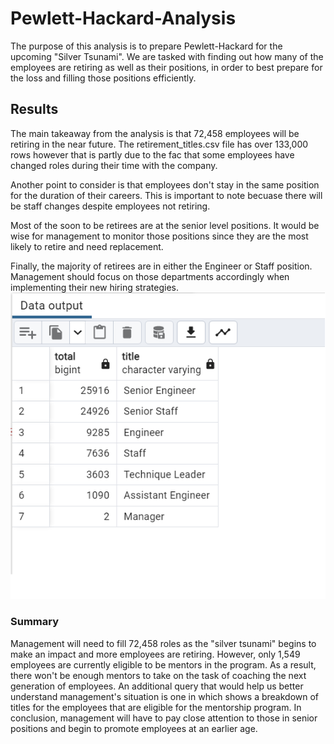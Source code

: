 # Pewlett-Hackard-Analysis
The purpose of this analysis is to prepare Pewlett-Hackard for the upcoming "Silver Tsunami". We are tasked with finding out how many of the employees are retiring as well as their positions, in order to best prepare for the loss and filling those positions efficiently.

## Results
The main takeaway from the analysis is that 72,458 employees will be retiring in the near future. The retirement_titles.csv file has over 133,000 rows however that is partly due to the fac that some employees have changed roles during their time with the company.

Another point to consider is that employees don't stay in the same position for the duration of their careers. This is important to note becuase there will be staff changes despite employees not retiring.

Most of the soon to be retirees are at the senior level positions. It would be wise for management to monitor those positions since they are the most likely to retire and need replacement.

Finally, the majority of retirees are in either the Engineer or Staff position. Management should focus on those departments accordingly when implementing their new hiring strategies.
![image_name](Images/retiring_titles.png)
### Summary
Management will need to fill 72,458 roles as the "silver tsunami" begins to make an impact and more employees are retiring. However, only 1,549 employees are currently eligible to be mentors in the program. As a result, there won't be enough mentors to take on the task of coaching the next generation of employees. An additional query that would help us better understand management's situation is one in which shows a breakdown of titles for the employees that are eligible for the mentorship program. In conclusion, management will have to pay close attention to those in senior positions and begin to promote employees at an earlier age.

